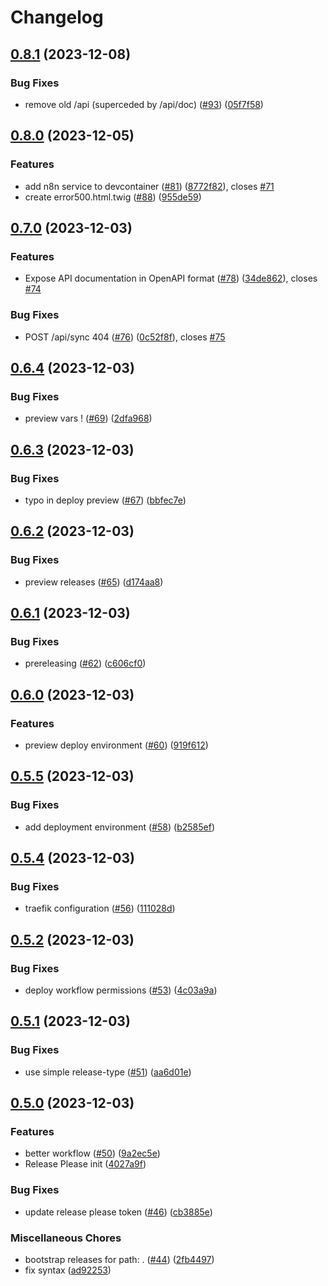 # Changelog

## [0.8.1](https://github.com/constructions-incongrues/yazoo/compare/v0.8.0...v0.8.1) (2023-12-08)


### Bug Fixes

* remove old /api (superceded by /api/doc) ([#93](https://github.com/constructions-incongrues/yazoo/issues/93)) ([05f7f58](https://github.com/constructions-incongrues/yazoo/commit/05f7f5886d4bf2473786dd8b46d8464b2677ea9c))

## [0.8.0](https://github.com/constructions-incongrues/yazoo/compare/v0.7.0...v0.8.0) (2023-12-05)


### Features

* add n8n service to devcontainer ([#81](https://github.com/constructions-incongrues/yazoo/issues/81)) ([8772f82](https://github.com/constructions-incongrues/yazoo/commit/8772f827fff132d40889ab167f0f7a7efe78af3f)), closes [#71](https://github.com/constructions-incongrues/yazoo/issues/71)
* create error500.html.twig ([#88](https://github.com/constructions-incongrues/yazoo/issues/88)) ([955de59](https://github.com/constructions-incongrues/yazoo/commit/955de592cf429096208a26c27aeb4541c40c61e3))

## [0.7.0](https://github.com/constructions-incongrues/yazoo/compare/v0.6.4...v0.7.0) (2023-12-03)


### Features

* Expose API documentation in OpenAPI format ([#78](https://github.com/constructions-incongrues/yazoo/issues/78)) ([34de862](https://github.com/constructions-incongrues/yazoo/commit/34de862920e4e3087d9249903f82ddcb84e49f07)), closes [#74](https://github.com/constructions-incongrues/yazoo/issues/74)


### Bug Fixes

* POST /api/sync 404 ([#76](https://github.com/constructions-incongrues/yazoo/issues/76)) ([0c52f8f](https://github.com/constructions-incongrues/yazoo/commit/0c52f8f89a5c173dd991896fe0d09e511e1b7cc8)), closes [#75](https://github.com/constructions-incongrues/yazoo/issues/75)

## [0.6.4](https://github.com/constructions-incongrues/yazoo/compare/v0.6.3...v0.6.4) (2023-12-03)


### Bug Fixes

* preview vars ! ([#69](https://github.com/constructions-incongrues/yazoo/issues/69)) ([2dfa968](https://github.com/constructions-incongrues/yazoo/commit/2dfa968348644f50638539a3c35c3ad2713278a5))

## [0.6.3](https://github.com/constructions-incongrues/yazoo/compare/v0.6.2...v0.6.3) (2023-12-03)


### Bug Fixes

* typo in deploy preview ([#67](https://github.com/constructions-incongrues/yazoo/issues/67)) ([bbfec7e](https://github.com/constructions-incongrues/yazoo/commit/bbfec7e7562fff873ce7abf87388a64513a2b8d7))

## [0.6.2](https://github.com/constructions-incongrues/yazoo/compare/v0.6.1...v0.6.2) (2023-12-03)


### Bug Fixes

* preview releases ([#65](https://github.com/constructions-incongrues/yazoo/issues/65)) ([d174aa8](https://github.com/constructions-incongrues/yazoo/commit/d174aa8ce7ff87975e84a8493a463dcda5ee325a))

## [0.6.1](https://github.com/constructions-incongrues/yazoo/compare/v0.6.0...v0.6.1) (2023-12-03)


### Bug Fixes

* prereleasing ([#62](https://github.com/constructions-incongrues/yazoo/issues/62)) ([c606cf0](https://github.com/constructions-incongrues/yazoo/commit/c606cf0f8f6004808efa211ee74ad99f29b0dc9d))

## [0.6.0](https://github.com/constructions-incongrues/yazoo/compare/v0.5.5...v0.6.0) (2023-12-03)


### Features

* preview deploy environment ([#60](https://github.com/constructions-incongrues/yazoo/issues/60)) ([919f612](https://github.com/constructions-incongrues/yazoo/commit/919f612433b91a15132f3818fc26485328332546))

## [0.5.5](https://github.com/constructions-incongrues/yazoo/compare/v0.5.4...v0.5.5) (2023-12-03)


### Bug Fixes

* add deployment environment ([#58](https://github.com/constructions-incongrues/yazoo/issues/58)) ([b2585ef](https://github.com/constructions-incongrues/yazoo/commit/b2585efd4ce20e260901c47005f323d15df502cb))

## [0.5.4](https://github.com/constructions-incongrues/yazoo/compare/v0.5.3...v0.5.4) (2023-12-03)


### Bug Fixes

* traefik configuration ([#56](https://github.com/constructions-incongrues/yazoo/issues/56)) ([111028d](https://github.com/constructions-incongrues/yazoo/commit/111028ded66f3d99d6a349ccc51d7bd4971826ea))

## [0.5.2](https://github.com/constructions-incongrues/yazoo/compare/v0.5.1...v0.5.2) (2023-12-03)


### Bug Fixes

* deploy workflow permissions ([#53](https://github.com/constructions-incongrues/yazoo/issues/53)) ([4c03a9a](https://github.com/constructions-incongrues/yazoo/commit/4c03a9a545073459919060826d02e7026ac75292))

## [0.5.1](https://github.com/constructions-incongrues/yazoo/compare/v0.5.0...v0.5.1) (2023-12-03)


### Bug Fixes

* use simple release-type ([#51](https://github.com/constructions-incongrues/yazoo/issues/51)) ([aa6d01e](https://github.com/constructions-incongrues/yazoo/commit/aa6d01ef33db36fd42b4a82208cae05d1a65d6cd))

## [0.5.0](https://github.com/constructions-incongrues/yazoo/compare/v0.4.0...v0.5.0) (2023-12-03)


### Features

* better workflow ([#50](https://github.com/constructions-incongrues/yazoo/issues/50)) ([9a2ec5e](https://github.com/constructions-incongrues/yazoo/commit/9a2ec5e66682168c0e7fe1278eaae367b73cffd5))
* Release Please init ([4027a9f](https://github.com/constructions-incongrues/yazoo/commit/4027a9ff8a0cc7ccdd8aa8545ca0c5cdef865deb))


### Bug Fixes

* update release please token ([#46](https://github.com/constructions-incongrues/yazoo/issues/46)) ([cb3885e](https://github.com/constructions-incongrues/yazoo/commit/cb3885e52dbbd14fc58776f91a9e9020f5c6937e))


### Miscellaneous Chores

* bootstrap releases for path: . ([#44](https://github.com/constructions-incongrues/yazoo/issues/44)) ([2fb4497](https://github.com/constructions-incongrues/yazoo/commit/2fb449760914622a3f1673afc4d3e0dd94b85594))
* fix syntax ([ad92253](https://github.com/constructions-incongrues/yazoo/commit/ad9225377da5fbedb1cef0b268354c435b03bf9e))

